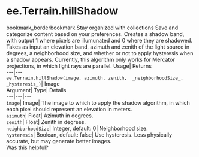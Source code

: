  
#  ee.Terrain.hillShadow
bookmark_borderbookmark Stay organized with collections  Save and categorize content based on your preferences.
Creates a shadow band, with output 1 where pixels are illumunated and 0 where they are shadowed. Takes as input an elevation band, azimuth and zenith of the light source in degrees, a neighborhood size, and whether or not to apply hysteresis when a shadow appears. Currently, this algorithm only works for Mercator projections, in which light rays are parallel. 
Usage| Returns  
---|---  
`ee.Terrain.hillShadow(image, azimuth, zenith,  _neighborhoodSize_, _hysteresis_)`| Image  
Argument| Type| Details  
---|---|---  
`image`| Image| The image to which to apply the shadow algorithm, in which each pixel should represent an elevation in meters.  
`azimuth`| Float| Azimuth in degrees.  
`zenith`| Float| Zenith in degrees.  
`neighborhoodSize`| Integer, default: 0| Neighborhood size.  
`hysteresis`| Boolean, default: false| Use hysteresis. Less physically accurate, but may generate better images.  
Was this helpful?
